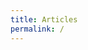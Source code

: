```yaml
---
title: Articles
permalink: /
---
```


<div id="map"></div>

<script>
var iOS = ( navigator.userAgent.match(/(iPad|iPhone|iPod)/g) ? true : false );

var map = L.map('map',{zoomAnimation:iOS})
           .setView([46.6, 2.1], 6)
           .addLayer(new L.tileLayer('http://{s}.basemaps.cartocdn.com/light_nolabels/{z}/{x}/{y}.png',{
              subdomains: 'abcd',
              detectRetina: true,
              minZoom: 6,
              maxZoom: 12
          }));

function draw(file, cl){
  var svg = d3.select(map.getPanes().overlayPane)
              .append("svg").classed(cl, true),
        g = svg.append("g");
  if(iOS){svg.classed("leaflet-zoom-hide", true);}

  d3.json(file, function(topo) {
    if (topo.type === "Topology") {
      for (key in topo.objects) {
        topo = topojson.feature(topo, topo.objects[key]);}}
    path = d3.geo.path().projection(d3.geo.transform({point: function(x,y) {
      var point = map.latLngToLayerPoint(new L.LatLng(y, x));
      this.stream.point(point.x, point.y);}}));

    var p = g.selectAll("path")
             .data(topo.features)
             .enter().append("path");

    map.on("viewreset", zoom); zoom();
    function zoom() {
      var bounds = path.bounds(topo),
      topLeft = bounds[0], bottomRight = bounds[1];
      svg .attr("width", bottomRight[0] - topLeft[0])
          .attr("height", bottomRight[1] - topLeft[1])
          .style("left", topLeft[0] + "px")
          .style("top", topLeft[1] + "px");
      g.attr("transform","translate("+-topLeft[0]+","+-topLeft[1]+")");
      p.attr("d", path).classed(cl, true);}
  });
};

draw("data/geo/topo/cantons.json","communes");
draw("data/geo/topo/departements.json","departements");
 
 map.on('zoomend', function() {
   if(map.getZoom()>6){
     d3.select(".departements").style("display","none");
   }
   if(map.getZoom()<=6){
     d3.select(".departements").style("display","block");
   }
 });

</script>
